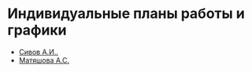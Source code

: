 # Индивидуальные планы работы и графики

- [Сивов А.И..](Sivov.md)
- [Матяшова А.С.](Matyashova.md)
